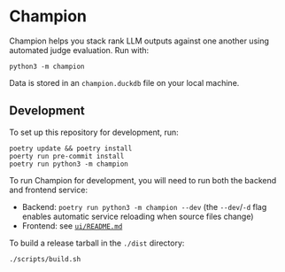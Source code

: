 # Champion

Champion helps you stack rank LLM outputs against one another using automated judge evaluation. Run with:

```
python3 -m champion
```

Data is stored in an `champion.duckdb` file on your local machine.

## Development

To set up this repository for development, run:

```shell
poetry update && poetry install
poerty run pre-commit install
poetry run python3 -m champion
```

To run Champion for development, you will need to run both the backend and frontend service:

- Backend: `poetry run python3 -m champion --dev` (the `--dev`/`-d` flag enables automatic service reloading when
    source files change)
- Frontend: see [`ui/README.md`](./ui/README.md)

To build a release tarball in the `./dist` directory:

```
./scripts/build.sh
```
